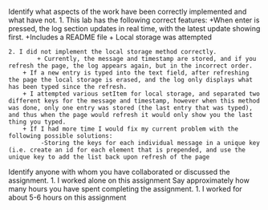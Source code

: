 Identify what aspects of the work have been correctly implemented and what have not.
	 1. This lab has the following correct features:
	   	+When enter is pressed, the log section updates in real time, with the latest update showing first.
		+Includes a README file
		+ Local storage was attempted

	2. I did not implement the local storage method correctly.
	    	+ Currently, the message and timestamp are stored, and if you refresh the page, the log appears again, but in the incorrect order.
		+ If a new entry is typed into the text field, after refreshing the page the local storage is erased, and the log only displays what has been typed since the refresh.
		+ I attempted various setItem for local storage, and separated two different keys for the message and timestamp, however when this method was done, only one entry was stored (the last entry that was typed), and thus when the page would refresh it would only show you the last thing you typed.
		+ If I had more time I would fix my current problem with the following possible solutions:
		     -Storing the keys for each individual message in a unique key (i.e. create an id for each element that is prepended, and use the unique key to add the list back upon refresh of the page

Identify anyone with whom you have collaborated or discussed the assignment.
	 1. I worked alone on this assignment
Say approximately how many hours you have spent completing the assignment.
    	1. I worked for about 5-6 hours on this assignment